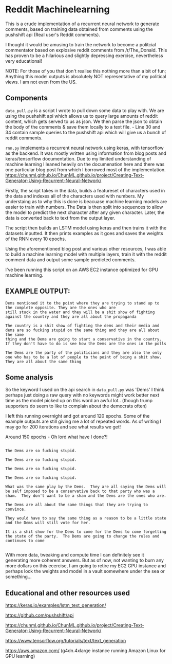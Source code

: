 # Reddit Machinelearning

This is a crude implementation of a recurrent neural network to generate comments, based on training data obtained from comments using the pushshift api (Real user's Reddit comments).

I thought it would be amusing to train the network to become a politcial commentator based on explosive reddit comments from /r/The_Donald. This has proven to be a hilarious and slightly depressing exercise, nevertheless very educational!

NOTE: For those of you that don't realise this nothing more than a bit of fun; Anything this model outputs is absolutely NOT representative of my political views. I am not even from the US.


## Components
`data_pull.py` is a script I wrote to pull down some data to play with. We are using the pushshift api which allows us to query large amounts of reddit content, which gets served to us as json. We then parse the json to obtain the body of the comments & save them locally to a text file. - Line 30 and 34 contain sample queries to the pushshift api which will give us a bunch of reddit comments.

`rnn.py` implements a recurrent neural network using keras, with tensorflow as the backend. It was mostly written using information from blog posts and keras/tensorflow documentation. Due to my limited understanding of machine learning I leaned heavily on the documenation here and there was one particular blog post from which I borrowed most of the implementation. 
https://chunml.github.io/ChunML.github.io/project/Creating-Text-Generator-Using-Recurrent-Neural-Network/

Firstly, the script takes in the data, builds a featureset of characters used in the data and indexes all of the characters used with numbers. My understaing as to why this is done is beacuase machine learning models are easier to train with numbers. The Data is then split into sequences to allow the model to predict the next character after any given character.
Later, the data is converted back to text from the output layer.

The script then builds an LSTM model using keras and then trains it with the datasets inputted. It then prints examples as it goes and saves the weights of the RNN every 10 epochs.

Using the aforementioned blog post and various other resources, I was able to build a machine learning model with multiple layers, train it with the reddit comment data and output some sample predicted comments.

I've been running this script on an AWS EC2 instance optimized for GPU machine learning.


## EXAMPLE OUTPUT:
```
Dems mentioned it to the point where they are trying to stand up to the complete opposite. They are the ones who are
still stuck in the water and they will be a shit show of fighting against the country and they are all about the propaganda

The country is a shit show of fighting the dems and their media and dems are so fucking stupid on the same thing and they are all about the same
thing and the Dems are going to start a conservative in the country.  If they don't have to do is see how the Dems are the ones in the polls

The Dems are the party of the politicians and they are also the only one who has to be a lot of people to the point of being a shit show.  They are all about the same thing
```

## Some analysis

So the keyword I used on the api search in `data_pull.py` was 'Dems' I think perhaps just doing a raw query with no keywords might work better next time as the model picked up on this word an awful lot.. (though trump supporters do seem to like to complain about the democrats often)

I left this running overnight and got around 120 epochs. Some of the example outputs are still giving me a lot of repeated words. As of writing I may go for 200 iterations and see what results we get!

Around 150 epochs - Oh lord what have I done?!
```The Dems are so fucking stupid.

The Dems are so fucking stupid.

The Dems are so fucking stupid.

The Dems are so fucking stupid.

The Dems are so fucking stupid.

What was the same play by the Dems.  They are all saying the Dems will be self imposed to be a conservative back to that party who was a sham.  They don't want to be a sham and the Dems are the ones who are.

The Dems are all about the same things that they are trying to convince.

They would have to say the same thing as a reason to be a little state and the Dems will still vote for her.

It is a shit show for the Dems to come for the Dems to come forgetting the state of the party.  The Dems are going to change the rules and continues to come


```

With more data, tweaking and compute time I can definitely see it generating more coherent answers. But as of now, not wanting to burn any more dollars on this ecercise, I am going to retire my EC2 GPU instance and perhaps lock the weights and model in a vault somewhere under the sea or something...


## Educational and other resources used

https://keras.io/examples/lstm_text_generation/

https://github.com/pushshift/api

https://chunml.github.io/ChunML.github.io/project/Creating-Text-Generator-Using-Recurrent-Neural-Network/

https://www.tensorflow.org/tutorials/text/text_generation

https://aws.amazon.com/ (g4dn.4xlarge instance running Amazon Linux for GPU learning)


